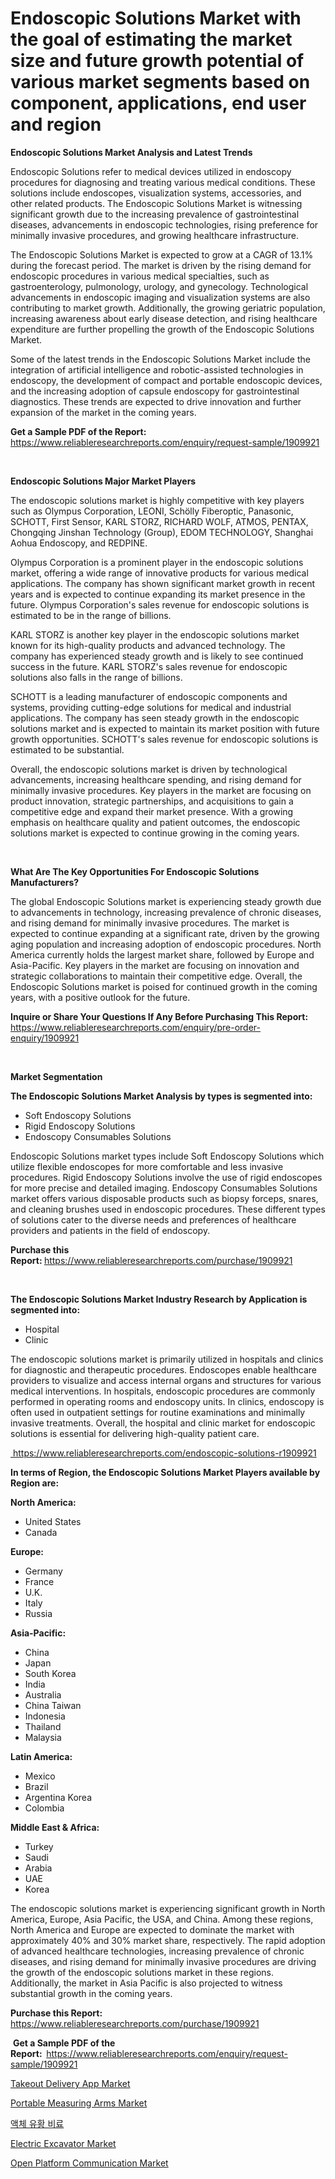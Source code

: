 <p><h1>Endoscopic Solutions Market with the goal of estimating the market size and future growth potential of various market segments based on component, applications, end user and region</h1></p><p><strong>Endoscopic Solutions Market Analysis and Latest Trends</strong></p>
<p><p>Endoscopic Solutions refer to medical devices utilized in endoscopy procedures for diagnosing and treating various medical conditions. These solutions include endoscopes, visualization systems, accessories, and other related products. The Endoscopic Solutions Market is witnessing significant growth due to the increasing prevalence of gastrointestinal diseases, advancements in endoscopic technologies, rising preference for minimally invasive procedures, and growing healthcare infrastructure.</p><p>The Endoscopic Solutions Market is expected to grow at a CAGR of 13.1% during the forecast period. The market is driven by the rising demand for endoscopic procedures in various medical specialties, such as gastroenterology, pulmonology, urology, and gynecology. Technological advancements in endoscopic imaging and visualization systems are also contributing to market growth. Additionally, the growing geriatric population, increasing awareness about early disease detection, and rising healthcare expenditure are further propelling the growth of the Endoscopic Solutions Market.</p><p>Some of the latest trends in the Endoscopic Solutions Market include the integration of artificial intelligence and robotic-assisted technologies in endoscopy, the development of compact and portable endoscopic devices, and the increasing adoption of capsule endoscopy for gastrointestinal diagnostics. These trends are expected to drive innovation and further expansion of the market in the coming years.</p></p>
<p><strong>Get a Sample PDF of the Report:&nbsp;</strong> <a href="https://www.reliableresearchreports.com/enquiry/request-sample/1909921">https://www.reliableresearchreports.com/enquiry/request-sample/1909921</a></p>
<p>&nbsp;</p>
<p><strong>Endoscopic Solutions Major Market Players</strong></p>
<p><p>The endoscopic solutions market is highly competitive with key players such as Olympus Corporation, LEONI, Schölly Fiberoptic, Panasonic, SCHOTT, First Sensor, KARL STORZ, RICHARD WOLF, ATMOS, PENTAX, Chongqing Jinshan Technology (Group), EDOM TECHNOLOGY, Shanghai Aohua Endoscopy, and REDPINE. </p><p>Olympus Corporation is a prominent player in the endoscopic solutions market, offering a wide range of innovative products for various medical applications. The company has shown significant market growth in recent years and is expected to continue expanding its market presence in the future. Olympus Corporation's sales revenue for endoscopic solutions is estimated to be in the range of billions.</p><p>KARL STORZ is another key player in the endoscopic solutions market known for its high-quality products and advanced technology. The company has experienced steady growth and is likely to see continued success in the future. KARL STORZ's sales revenue for endoscopic solutions also falls in the range of billions.</p><p>SCHOTT is a leading manufacturer of endoscopic components and systems, providing cutting-edge solutions for medical and industrial applications. The company has seen steady growth in the endoscopic solutions market and is expected to maintain its market position with future growth opportunities. SCHOTT's sales revenue for endoscopic solutions is estimated to be substantial.</p><p>Overall, the endoscopic solutions market is driven by technological advancements, increasing healthcare spending, and rising demand for minimally invasive procedures. Key players in the market are focusing on product innovation, strategic partnerships, and acquisitions to gain a competitive edge and expand their market presence. With a growing emphasis on healthcare quality and patient outcomes, the endoscopic solutions market is expected to continue growing in the coming years.</p></p>
<p>&nbsp;</p>
<p><strong>What Are The Key Opportunities For Endoscopic Solutions Manufacturers?</strong></p>
<p><p>The global Endoscopic Solutions market is experiencing steady growth due to advancements in technology, increasing prevalence of chronic diseases, and rising demand for minimally invasive procedures. The market is expected to continue expanding at a significant rate, driven by the growing aging population and increasing adoption of endoscopic procedures. North America currently holds the largest market share, followed by Europe and Asia-Pacific. Key players in the market are focusing on innovation and strategic collaborations to maintain their competitive edge. Overall, the Endoscopic Solutions market is poised for continued growth in the coming years, with a positive outlook for the future.</p></p>
<p><strong>Inquire or Share Your Questions If Any Before Purchasing This Report:</strong> <a href="https://www.reliableresearchreports.com/enquiry/pre-order-enquiry/1909921">https://www.reliableresearchreports.com/enquiry/pre-order-enquiry/1909921</a></p>
<p>&nbsp;</p>
<p><strong>Market Segmentation</strong></p>
<p><strong>The Endoscopic Solutions Market Analysis by types is segmented into:</strong></p>
<p><ul><li>Soft Endoscopy Solutions</li><li>Rigid Endoscopy Solutions</li><li>Endoscopy Consumables Solutions</li></ul></p>
<p><p>Endoscopic Solutions market types include Soft Endoscopy Solutions which utilize flexible endoscopes for more comfortable and less invasive procedures. Rigid Endoscopy Solutions involve the use of rigid endoscopes for more precise and detailed imaging. Endoscopy Consumables Solutions market offers various disposable products such as biopsy forceps, snares, and cleaning brushes used in endoscopic procedures. These different types of solutions cater to the diverse needs and preferences of healthcare providers and patients in the field of endoscopy.</p></p>
<p><strong>Purchase this Report:&nbsp;</strong><a href="https://www.reliableresearchreports.com/purchase/1909921">https://www.reliableresearchreports.com/purchase/1909921</a></p>
<p>&nbsp;</p>
<p><strong>The Endoscopic Solutions Market Industry Research by Application is segmented into:</strong></p>
<p><ul><li>Hospital</li><li>Clinic</li></ul></p>
<p><p>The endoscopic solutions market is primarily utilized in hospitals and clinics for diagnostic and therapeutic procedures. Endoscopes enable healthcare providers to visualize and access internal organs and structures for various medical interventions. In hospitals, endoscopic procedures are commonly performed in operating rooms and endoscopy units. In clinics, endoscopy is often used in outpatient settings for routine examinations and minimally invasive treatments. Overall, the hospital and clinic market for endoscopic solutions is essential for delivering high-quality patient care.</p></p>
<p><a href="https://www.reliableresearchreports.com/endoscopic-solutions-r1909921">&nbsp;https://www.reliableresearchreports.com/endoscopic-solutions-r1909921</a></p>
<p><strong>In terms of Region, the Endoscopic Solutions Market Players available by Region are:</strong></p>
<p>
    <p> <strong> North America: </strong>
        <ul>
            <li>United States</li>
            <li>Canada</li>
        </ul>
        </p> 
    <p> <strong> Europe: </strong>
        <ul>
            <li>Germany</li>
            <li>France</li>
            <li>U.K.</li>
            <li>Italy</li>
            <li>Russia</li>
        </ul>
        </p> 
    <p> <strong> Asia-Pacific: </strong>
        <ul>
            <li>China</li>
            <li>Japan</li>
            <li>South Korea</li>
            <li>India</li>
            <li>Australia</li>
            <li>China Taiwan</li>
            <li>Indonesia</li>
            <li>Thailand</li>
            <li>Malaysia</li>
        </ul>
        </p> 
    <p> <strong> Latin America: </strong>
        <ul>
            <li>Mexico</li>
            <li>Brazil</li>
            <li>Argentina Korea</li>
            <li>Colombia</li>
        </ul>
        </p> 
    <p> <strong> Middle East & Africa: </strong>
        <ul>
            <li>Turkey</li>
            <li>Saudi</li>
            <li>Arabia</li>
            <li>UAE</li>
            <li>Korea</li>
        </ul>
    </p>
    </p>
<p><p>The endoscopic solutions market is experiencing significant growth in North America, Europe, Asia Pacific, the USA, and China. Among these regions, North America and Europe are expected to dominate the market with approximately 40% and 30% market share, respectively. The rapid adoption of advanced healthcare technologies, increasing prevalence of chronic diseases, and rising demand for minimally invasive procedures are driving the growth of the endoscopic solutions market in these regions. Additionally, the market in Asia Pacific is also projected to witness substantial growth in the coming years.</p></p>
<p><strong>Purchase this Report: </strong><a href="https://www.reliableresearchreports.com/purchase/1909921">https://www.reliableresearchreports.com/purchase/1909921</a></p>
<p>&nbsp;<strong>Get a Sample PDF of the Report:&nbsp;&nbsp;</strong><a href="https://www.reliableresearchreports.com/enquiry/request-sample/1909921">https://www.reliableresearchreports.com/enquiry/request-sample/1909921</a></p>
<p><strong></strong></p>
<p><p><a href="https://github.com/RichRobinson5/Market-Research-Report-List-6/blob/main/takeout-delivery-app-market.md">Takeout Delivery App Market</a></p><p><a href="https://issuu.com/reportprime-2/docs/portable-measuring-arms-market-size-2030.pptx">Portable Measuring Arms Market</a></p><p><a href="https://github.com/sougarounis/Market-Research-Report-List-5/blob/main/995271858092.md">액체 유황 비료</a></p><p><a href="https://issuu.com/reportprime-2/docs/electric-excavator-market-size-2030.pptx">Electric Excavator Market</a></p><p><a href="https://www.linkedin.com/pulse/open-platform-communication-market-size-growing-cagr-103-report-wel3f">Open Platform Communication Market</a></p></p>